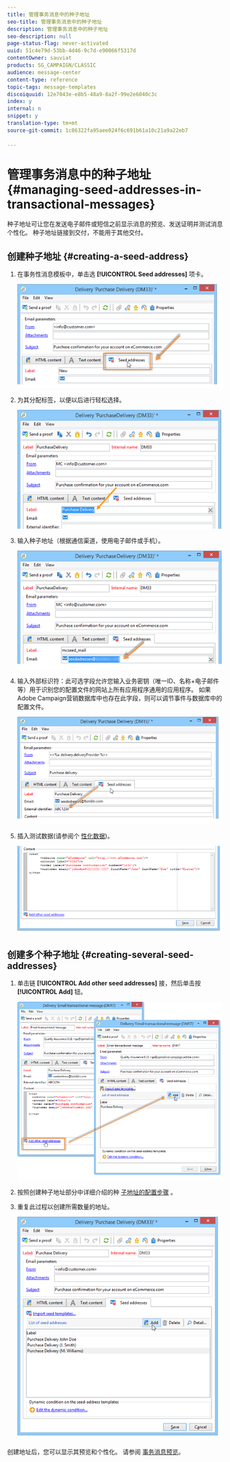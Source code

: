 ```yaml
---
title: 管理事务消息中的种子地址
seo-title: 管理事务消息中的种子地址
description: 管理事务消息中的种子地址
seo-description: null
page-status-flag: never-activated
uuid: 51c4e79d-53bb-4d46-9c7d-e90066f5317d
contentOwner: sauviat
products: SG_CAMPAIGN/CLASSIC
audience: message-center
content-type: reference
topic-tags: message-templates
discoiquuid: 12e7043e-e8b5-48a9-8a2f-99e2e6040c3c
index: y
internal: n
snippet: y
translation-type: tm+mt
source-git-commit: 1c86322fa95aee024f6c691b61a10c21a9a22eb7

---
```



# 管理事务消息中的种子地址{#managing-seed-addresses-in-transactional-messages}

种子地址可让您在发送电子邮件或短信之前显示消息的预览、发送证明并测试消息个性化。 种子地址链接到交付，不能用于其他交付。

## 创建种子地址 {#creating-a-seed-address}

1. 在事务性消息模板中，单击选 **[!UICONTROL Seed addresses]** 项卡。

   ![](assets/messagecenter_create_seedaddr_001.png)

1. 为其分配标签，以便以后进行轻松选择。

   ![](assets/messagecenter_create_seedaddr_002.png)

1. 输入种子地址（根据通信渠道，使用电子邮件或手机）。

   ![](assets/messagecenter_create_seedaddr_003.png)

1. 输入外部标识符：此可选字段允许您输入业务密钥（唯一ID、名称+电子邮件等）用于识别您的配置文件的网站上所有应用程序通用的应用程序。 如果Adobe Campaign营销数据库中也存在此字段，则可以调节事件与数据库中的配置文件。

   ![](assets/messagecenter_create_seedaddr_003bis.png)

1. 插入测试数据(请参阅个 [性化数据](../../message-center/using/personalization-data.md))。

   ![](assets/messagecenter_create_custo_001.png)

## 创建多个种子地址 {#creating-several-seed-addresses}

1. 单击链 **[!UICONTROL Add other seed addresses]** 接，然后单击按 **[!UICONTROL Add]** 钮。

   ![](assets/messagecenter_create_seedaddr_004.png)

1. 按照创建种子地址部分中详细介绍的种 [子地址的配置步骤](#creating-a-seed-address) 。
1. 重复此过程以创建所需数量的地址。

   ![](assets/messagecenter_create_seedaddr_008.png)

创建地址后，您可以显示其预览和个性化。 请参阅 [事务消息预览](../../message-center/using/transactional-message-preview.md)。
